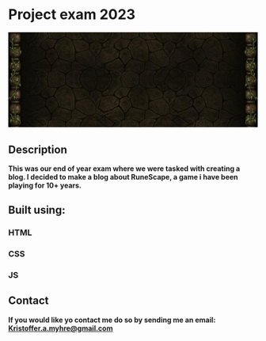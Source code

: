 # Project exam 2023

![Alt Text](./bilder/runeScapeBackground.jpg)

## Description

**This was our end of year exam where we were tasked with creating a blog. I decided to make a blog about RuneScape, a game i have been playing for 10+ years.**

## Built using:

### HTML

### CSS

### JS

## Contact

**If you would like yo contact me do so by sending me an email: Kristoffer.a.myhre@gmail.com**
